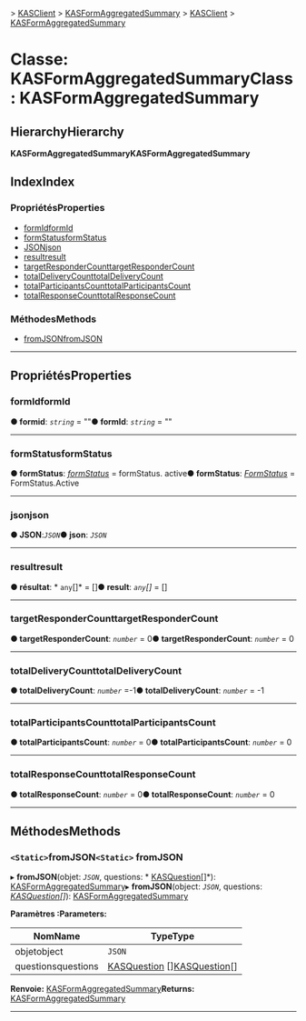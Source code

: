 <span data-ttu-id="bbe64-101">[](../README.md) > [KASClient](../modules/kasclient.md) > [KASFormAggregatedSummary](../classes/kasclient.kasformaggregatedsummary.md)</span><span class="sxs-lookup"><span data-stu-id="bbe64-101">[](../README.md) > [KASClient](../modules/kasclient.md) > [KASFormAggregatedSummary](../classes/kasclient.kasformaggregatedsummary.md)</span></span>

# <a name="class-kasformaggregatedsummary"></a><span data-ttu-id="bbe64-102">Classe: KASFormAggregatedSummary</span><span class="sxs-lookup"><span data-stu-id="bbe64-102">Class: KASFormAggregatedSummary</span></span>

## <a name="hierarchy"></a><span data-ttu-id="bbe64-103">Hierarchy</span><span class="sxs-lookup"><span data-stu-id="bbe64-103">Hierarchy</span></span>

<span data-ttu-id="bbe64-104">**KASFormAggregatedSummary**</span><span class="sxs-lookup"><span data-stu-id="bbe64-104">**KASFormAggregatedSummary**</span></span>

## <a name="index"></a><span data-ttu-id="bbe64-105">Index</span><span class="sxs-lookup"><span data-stu-id="bbe64-105">Index</span></span>

### <a name="properties"></a><span data-ttu-id="bbe64-106">Propriétés</span><span class="sxs-lookup"><span data-stu-id="bbe64-106">Properties</span></span>

* [<span data-ttu-id="bbe64-107">formId</span><span class="sxs-lookup"><span data-stu-id="bbe64-107">formId</span></span>](kasclient.kasformaggregatedsummary.md#formid)
* [<span data-ttu-id="bbe64-108">formStatus</span><span class="sxs-lookup"><span data-stu-id="bbe64-108">formStatus</span></span>](kasclient.kasformaggregatedsummary.md#formstatus)
* [<span data-ttu-id="bbe64-109">JSON</span><span class="sxs-lookup"><span data-stu-id="bbe64-109">json</span></span>](kasclient.kasformaggregatedsummary.md#json)
* [<span data-ttu-id="bbe64-110">result</span><span class="sxs-lookup"><span data-stu-id="bbe64-110">result</span></span>](kasclient.kasformaggregatedsummary.md#result)
* [<span data-ttu-id="bbe64-111">targetResponderCount</span><span class="sxs-lookup"><span data-stu-id="bbe64-111">targetResponderCount</span></span>](kasclient.kasformaggregatedsummary.md#targetrespondercount)
* [<span data-ttu-id="bbe64-112">totalDeliveryCount</span><span class="sxs-lookup"><span data-stu-id="bbe64-112">totalDeliveryCount</span></span>](kasclient.kasformaggregatedsummary.md#totaldeliverycount)
* [<span data-ttu-id="bbe64-113">totalParticipantsCount</span><span class="sxs-lookup"><span data-stu-id="bbe64-113">totalParticipantsCount</span></span>](kasclient.kasformaggregatedsummary.md#totalparticipantscount)
* [<span data-ttu-id="bbe64-114">totalResponseCount</span><span class="sxs-lookup"><span data-stu-id="bbe64-114">totalResponseCount</span></span>](kasclient.kasformaggregatedsummary.md#totalresponsecount)
### <a name="methods"></a><span data-ttu-id="bbe64-115">Méthodes</span><span class="sxs-lookup"><span data-stu-id="bbe64-115">Methods</span></span>

* [<span data-ttu-id="bbe64-116">fromJSON</span><span class="sxs-lookup"><span data-stu-id="bbe64-116">fromJSON</span></span>](kasclient.kasformaggregatedsummary.md#fromjson)

---

## <a name="properties"></a><span data-ttu-id="bbe64-117">Propriétés</span><span class="sxs-lookup"><span data-stu-id="bbe64-117">Properties</span></span>

<a id="formid"></a>

###  <a name="formid"></a><span data-ttu-id="bbe64-118">formId</span><span class="sxs-lookup"><span data-stu-id="bbe64-118">formId</span></span>

<span data-ttu-id="bbe64-119">**● formid**: *`string`* = ""</span><span class="sxs-lookup"><span data-stu-id="bbe64-119">**● formId**: *`string`* = ""</span></span>

___
<a id="formstatus"></a>

###  <a name="formstatus"></a><span data-ttu-id="bbe64-120">formStatus</span><span class="sxs-lookup"><span data-stu-id="bbe64-120">formStatus</span></span>

<span data-ttu-id="bbe64-121">**● formStatus**: *[formStatus](../enums/kasclient.formstatus.md)* = formStatus. active</span><span class="sxs-lookup"><span data-stu-id="bbe64-121">**● formStatus**: *[FormStatus](../enums/kasclient.formstatus.md)* =  FormStatus.Active</span></span>

___
<a id="json"></a>

###  <a name="json"></a><span data-ttu-id="bbe64-122">json</span><span class="sxs-lookup"><span data-stu-id="bbe64-122">json</span></span>

<span data-ttu-id="bbe64-123">**● JSON**:*`JSON`*</span><span class="sxs-lookup"><span data-stu-id="bbe64-123">**● json**: *`JSON`*</span></span>

___
<a id="result"></a>

###  <a name="result"></a><span data-ttu-id="bbe64-124">result</span><span class="sxs-lookup"><span data-stu-id="bbe64-124">result</span></span>

<span data-ttu-id="bbe64-125">**● résultat**: \* `any`[]\* = []</span><span class="sxs-lookup"><span data-stu-id="bbe64-125">**● result**: *`any`[]* =  []</span></span>

___
<a id="targetrespondercount"></a>

###  <a name="targetrespondercount"></a><span data-ttu-id="bbe64-126">targetResponderCount</span><span class="sxs-lookup"><span data-stu-id="bbe64-126">targetResponderCount</span></span>

<span data-ttu-id="bbe64-127">**● targetResponderCount**: *`number`* = 0</span><span class="sxs-lookup"><span data-stu-id="bbe64-127">**● targetResponderCount**: *`number`* = 0</span></span>

___
<a id="totaldeliverycount"></a>

###  <a name="totaldeliverycount"></a><span data-ttu-id="bbe64-128">totalDeliveryCount</span><span class="sxs-lookup"><span data-stu-id="bbe64-128">totalDeliveryCount</span></span>

<span data-ttu-id="bbe64-129">**● totalDeliveryCount**: *`number`* =-1</span><span class="sxs-lookup"><span data-stu-id="bbe64-129">**● totalDeliveryCount**: *`number`* =  -1</span></span>

___
<a id="totalparticipantscount"></a>

###  <a name="totalparticipantscount"></a><span data-ttu-id="bbe64-130">totalParticipantsCount</span><span class="sxs-lookup"><span data-stu-id="bbe64-130">totalParticipantsCount</span></span>

<span data-ttu-id="bbe64-131">**● totalParticipantsCount**: *`number`* = 0</span><span class="sxs-lookup"><span data-stu-id="bbe64-131">**● totalParticipantsCount**: *`number`* = 0</span></span>

___
<a id="totalresponsecount"></a>

###  <a name="totalresponsecount"></a><span data-ttu-id="bbe64-132">totalResponseCount</span><span class="sxs-lookup"><span data-stu-id="bbe64-132">totalResponseCount</span></span>

<span data-ttu-id="bbe64-133">**● totalResponseCount**: *`number`* = 0</span><span class="sxs-lookup"><span data-stu-id="bbe64-133">**● totalResponseCount**: *`number`* = 0</span></span>

___

## <a name="methods"></a><span data-ttu-id="bbe64-134">Méthodes</span><span class="sxs-lookup"><span data-stu-id="bbe64-134">Methods</span></span>

<a id="fromjson"></a>

### <a name="static-fromjson"></a><span data-ttu-id="bbe64-135">`<Static>`fromJSON</span><span class="sxs-lookup"><span data-stu-id="bbe64-135">`<Static>` fromJSON</span></span>

<span data-ttu-id="bbe64-136">▸ **fromJSON**(objet: *`JSON`*, questions: \* [KASQuestion](kasclient.kasquestion.md)[]\*): [KASFormAggregatedSummary](kasclient.kasformaggregatedsummary.md)</span><span class="sxs-lookup"><span data-stu-id="bbe64-136">▸ **fromJSON**(object: *`JSON`*, questions: *[KASQuestion](kasclient.kasquestion.md)[]*): [KASFormAggregatedSummary](kasclient.kasformaggregatedsummary.md)</span></span>

<span data-ttu-id="bbe64-137">**Paramètres :**</span><span class="sxs-lookup"><span data-stu-id="bbe64-137">**Parameters:**</span></span>

| <span data-ttu-id="bbe64-138">Nom</span><span class="sxs-lookup"><span data-stu-id="bbe64-138">Name</span></span> | <span data-ttu-id="bbe64-139">Type</span><span class="sxs-lookup"><span data-stu-id="bbe64-139">Type</span></span> |
| ------ | ------ |
| <span data-ttu-id="bbe64-140">objet</span><span class="sxs-lookup"><span data-stu-id="bbe64-140">object</span></span> | `JSON` |
| <span data-ttu-id="bbe64-141">questions</span><span class="sxs-lookup"><span data-stu-id="bbe64-141">questions</span></span> | <span data-ttu-id="bbe64-142">[KASQuestion](kasclient.kasquestion.md) []</span><span class="sxs-lookup"><span data-stu-id="bbe64-142">[KASQuestion](kasclient.kasquestion.md)[]</span></span> |

<span data-ttu-id="bbe64-143">**Renvoie:** [KASFormAggregatedSummary](kasclient.kasformaggregatedsummary.md)</span><span class="sxs-lookup"><span data-stu-id="bbe64-143">**Returns:** [KASFormAggregatedSummary](kasclient.kasformaggregatedsummary.md)</span></span>

___


